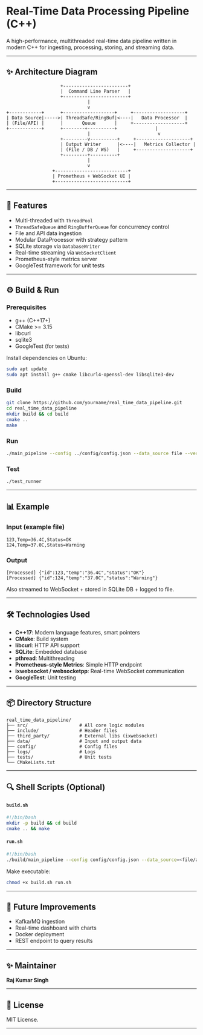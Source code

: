 # Real-Time Data Processing Pipeline (C++)

A high-performance, multithreaded real-time data pipeline written in modern C++ for ingesting, processing, storing, and streaming data.

---

## ✨ Architecture Diagram

```text
                    +------------------------+
                    |  Command Line Parser   |
                    +------------------------+
                              |
                              v
+------------+      +-------------------+     +-------------------+
| Data Source|----->| ThreadSafe/RingBuf|<----|   Data Processor  |
| (File/API) |      |       Queue       |     +-------------------+
+------------+      +--------+----------+              |
                              |                         v
                    +---------v----------+     +--------------------+
                    | Output Writer      |<----|   Metrics Collector |
                    | (File / DB / WS)   |     +--------------------+
                    +---------+----------+
                              |
                              v
                 +---------------------------+
                 | Prometheus + WebSocket UI |
                 +---------------------------+
```

---

## 💪 Features

* Multi-threaded with `ThreadPool`
* `ThreadSafeQueue` and `RingBufferQueue` for concurrency control
* File and API data ingestion
* Modular DataProcessor with strategy pattern
* SQLite storage via `DatabaseWriter`
* Real-time streaming via `WebSocketClient`
* Prometheus-style metrics server
* GoogleTest framework for unit tests

---

## ⚙️ Build & Run

### Prerequisites

* g++ (C++17+)
* CMake >= 3.15
* libcurl
* sqlite3
* GoogleTest (for tests)

Install dependencies on Ubuntu:

```bash
sudo apt update
sudo apt install g++ cmake libcurl4-openssl-dev libsqlite3-dev
```

### Build

```bash
git clone https://github.com/yourname/real_time_data_pipeline.git
cd real_time_data_pipeline
mkdir build && cd build
cmake ..
make
```

### Run

```bash
./main_pipeline --config ../config/config.json --data_source file --verbose
```

### Test

```bash
./test_runner
```

---

## 📊 Example

### Input (example file)

```
123,Temp=36.4C,Status=OK
124,Temp=37.0C,Status=Warning
```

### Output

```
[Processed] {"id":123,"temp":"36.4C","status":"OK"}
[Processed] {"id":124,"temp":"37.0C","status":"Warning"}
```

Also streamed to WebSocket + stored in SQLite DB + logged to file.

---

## 🛠️ Technologies Used

* **C++17**: Modern language features, smart pointers
* **CMake**: Build system
* **libcurl**: HTTP API support
* **SQLite**: Embedded database
* **pthread**: Multithreading
* **Prometheus-style Metrics**: Simple HTTP endpoint
* **ixwebsocket / websocketpp**: Real-time WebSocket communication
* **GoogleTest**: Unit testing

---

## 📦 Directory Structure

```
real_time_data_pipeline/
├── src/                   # All core logic modules
├── include/               # Header files
├── third_party/           # External libs (ixwebsocket)
├── data/                  # Input and output data
├── config/                # Config files
├── logs/                  # Logs
├── tests/                 # Unit tests
└── CMakeLists.txt
```

---

## 🔍 Shell Scripts (Optional)

#### `build.sh`

```bash
#!/bin/bash
mkdir -p build && cd build
cmake .. && make
```

#### `run.sh`

```bash
#!/bin/bash
./build/main_pipeline --config config/config.json --data_source=<file/api> --verbose
```

Make executable:

```bash
chmod +x build.sh run.sh
```

---

## 🚀 Future Improvements

* Kafka/MQ ingestion
* Real-time dashboard with charts
* Docker deployment
* REST endpoint to query results

---

## ✨ Maintainer

**Raj Kumar Singh**

---

## 📅 License

MIT License.

---

